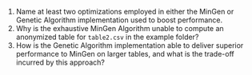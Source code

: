 1. Name at least two optimizations employed in either the MinGen or Genetic Algorithm implementation used to boost performance.
2. Why is the exhaustive MinGen Algorithm unable to compute an anonymized table for `table2.csv` in the example folder?
3. How is the Genetic Algorithm implementation able to deliver superior performance to MinGen on larger tables, and what is the trade-off incurred by this approach?